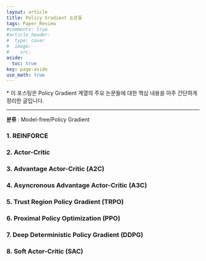 ```yaml
---
layout: article
title: Policy Gradient 논문들
tags: Paper_Review
#comments: true
#article_header:
#  type: cover
#  image:
#    src:
aside:
  toc: true
key: page-aside
use_math: true
---
```


  \* 이 포스팅은 Policy Gradient 계열의 주요 논문들에 대한 핵심 내용을 아주 간단하게 정리한 글입니다.

  --------------------------------------------------------------

  **분류** : Model-free/Policy Gradient


### 1. REINFORCE

### 2. Actor-Critic

### 3. Advantage Actor-Critic (A2C)

### 4. Asyncronous Advantage Actor-Critic (A3C)

### 5. Trust Region Policy Gradient (TRPO)

### 6. Proximal Policy Optimization (PPO)

### 7. Deep Deterministic Policy Gradient (DDPG)

### 8. Soft Actor-Critic (SAC)

